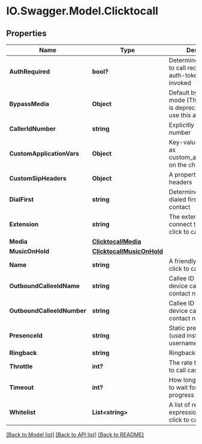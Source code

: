 # IO.Swagger.Model.Clicktocall
## Properties

Name | Type | Description | Notes
------------ | ------------- | ------------- | -------------
**AuthRequired** | **bool?** | Determines if this click to call requires valid auth-tokens when invoked | [optional] [default to true]
**BypassMedia** | **Object** | Default bypass media mode (The string type is deprecated, please use this as a boolean) | [optional] 
**CallerIdNumber** | **string** | Explicitly set caller id number | [optional] 
**CustomApplicationVars** | **Object** | Key-value pairs to set as custom_application_vars on the channel | [optional] 
**CustomSipHeaders** | **Object** | A property list of SIP headers | [optional] 
**DialFirst** | **string** | Determines what will be dialed first: extension or contact | [optional] 
**Extension** | **string** | The extension to connect to when the click to call is invoked | 
**Media** | [**ClicktocallMedia**](ClicktocallMedia.md) |  | [optional] 
**MusicOnHold** | [**ClicktocallMusicOnHold**](ClicktocallMusicOnHold.md) |  | [optional] 
**Name** | **string** | A friendly name for the click to call | 
**OutboundCalleeIdName** | **string** | Callee ID Name of the device calling out to the contact number | [optional] 
**OutboundCalleeIdNumber** | **string** | Callee ID Number of the device calling out to the contact number | [optional] 
**PresenceId** | **string** | Static presence ID (used instead of SIP username) | [optional] 
**Ringback** | **string** | Ringback to use | [optional] 
**Throttle** | **int?** | The rate that this click to call can be invoked | [optional] 
**Timeout** | **int?** | How long, in seconds, to wait for the call to progress | [optional] 
**Whitelist** | **List&lt;string&gt;** | A list of regular expressions that the click to call can dial to | [optional] 

[[Back to Model list]](../README.md#documentation-for-models) [[Back to API list]](../README.md#documentation-for-api-endpoints) [[Back to README]](../README.md)

